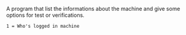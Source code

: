 A program that list the informations about the machine and give some options for test or verifications.
```shell
1 = Who's logged in machine
```

